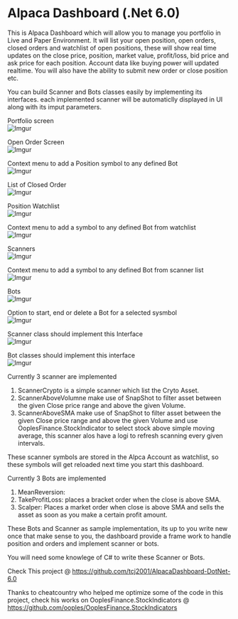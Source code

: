 ﻿# Alpaca Dashboard (.Net 6.0)

This is Alpaca Dashboard which will allow you to manage you portfolio in Live and Paper Environment. It will list your open position, open orders, closed orders and watchlist of open positions, these will show real time updates on the close price, position, market value, profit/loss, bid price and ask price for each position.
Account data like buying power will updated realtime. You will also have the ability to submit new order or close position etc.  

You can build Scanner and Bots classes easily by implementing its interfaces. each implemented scanner will be automaticlly displayed in UI along with its imput parameters.  

Portfolio screen  
![Imgur](https://i.imgur.com/y3wP9d4.png)

Open Order Screen  
![Imgur](https://i.imgur.com/ZP09z3B.png)

Context menu to add a Position symbol to any defined Bot  
![Imgur](https://i.imgur.com/KQvGIRi.png)


List of Closed Order  
![Imgur](https://i.imgur.com/KCeNEk8.png)

Position Watchlist  
![Imgur](https://i.imgur.com/XXvzkRg.png)

Context menu to add a symbol to any defined Bot from watchlist  
![Imgur](https://i.imgur.com/coNxk4v.png)

Scanners  
![Imgur](https://i.imgur.com/5cdraN1.png)

Context menu to add a symbol to any defined Bot from scanner list  
![Imgur](https://i.imgur.com/6VXCOa0.png)

Bots  
![Imgur](https://i.imgur.com/L1HRD59.png)

Option to start, end or delete a Bot for a selected sysmbol  
![Imgur](https://i.imgur.com/CKCOqAq.png)

Scanner class should implement this Interface  
![Imgur](https://i.imgur.com/PZOUj45.png)

Bot classes should implement this interface  
![Imgur](https://i.imgur.com/JjXiCMO.png)

Currently 3 scanner are implemented
1. ScannerCrypto is a simple scanner which list the Cryto Asset.  
2. ScannerAboveVolumne make use of SnapShot to filter asset between the given Close price range and above the given Volume.  
3. ScannerAboveSMA make use of SnapShot to filter asset between the given Close price range and above the given Volume and use OoplesFinance.StockIndicator to select stock above simple moving average, this scanner alos have a logi to refresh scanning every given intervals.  

These scanner symbols are stored in the Alpca Account as watchlist, so these symbols will get reloaded next time you start this dashboard.  


Currently 3 Bots are implemented
1. MeanReversion: 
2. TakeProfitLoss: places a bracket order when the close is above SMA.  
3. Scalper: Places a market order when close is above SMA and sells the asset as soon as you make a certain profit amount.  

These Bots and Scanner as sample implementation, its up to you write new once that make sense to you, the dashboard provide a frame work to handle position and orders and implement scanner or bots.

You will need some knowlege of C# to write these Scanner or Bots.

Check This project @ https://github.com/tcj2001/AlpacaDashboard-DotNet-6.0

Thanks to cheatcountry who helped me optimize some of the code in this project, check his works on OoplesFinance.StockIndicators @ https://github.com/ooples/OoplesFinance.StockIndicators 
 


